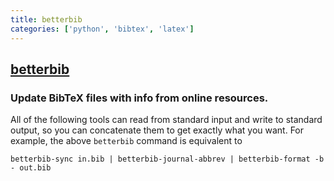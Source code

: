 ```yaml
---
title: betterbib
categories: ['python', 'bibtex', 'latex']
---
```

## [betterbib](https://github.com/nschloe/betterbib)

### Update BibTeX files with info from online resources.


All of the following tools can read from standard input and write to standard output, so
you can concatenate them to get exactly what you want. For example, the above
`betterbib` command is equivalent to
```
betterbib-sync in.bib | betterbib-journal-abbrev | betterbib-format -b - out.bib
```

